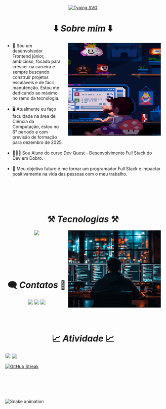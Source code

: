 <p align= center> 
<a href="https://git.io/typing-svg"><img src="https://readme-typing-svg.demolab.com?font=JetBrains+Mono&weight=900&size=25&pause=1000&color=FDFDFD&center=true&vCenter=true&width=435&lines=Bem-vindo(a)+ao+meu+Perfil!" alt="Typing SVG"></a>

<h1 align= center>⬇️ <i>Sobre mim</i> ⬇️</h1>
<section align= center>
<img align="right" style="padding-left: 20px" src="./images/mario-dev.gif" width="300px" height="300px" alt="mario-dev">

<ul align= left>
<li> 🚀 Sou um desenvolvedor Frontend júnior, ambicioso, focado para crescer na carreira e sempre buscando construir projetos escaláveis e de fácil manutenção. Estou me dedicando ao máximo no ramo da tecnologia.</li><br>
<li> 🖥️ Atualmente eu faço faculdade na área de Ciência da Computação, estou no 6° período e com previsão de formação para dezembro de 2025.</li><br>
<li> 🧙🏻‍♂️ Sou Aluno do curso Dev Quest - Desenvolvimento Full Stack do Dev em Dobro.</li><br> 
<li> 🔮 Meu objetivo futuro é me tornar um programador Full Stack e impactar positivamente na vida das pessoas com o meu trabalho.</li>
</ul>
</section>

<br><br><br><br>

 <h1 align= center>⚒️ <i>Tecnologias</i> ⚒️</h1>

<section>
<img align="right" src="./images/coding.jpg" width="300px" height="250px" alt="dev">
 <p align= center>
  <a href="https://skillicons.dev">
    <img src="https://skillicons.dev/icons?i=html,css,js,jest,git,github,vscode,figma&perline=4">
  </a>
</p>
</section>

<br><br><br><br><br>

<h1 align= center>🗨️ <i>Contatos</i> 💬</h1>
 
<p align= center> 
  <a href="https://drive.google.com/file/d/17oHGcEzxM0KxzuUUftJnahgzrJpAS05Y/view?usp=sharing" target="_blank"><img src="https://img.shields.io/badge/-Currículo-311b92?style=for-the-badge&"></a>
  <a href = "mailto:lucaslaino00@gmail.com" target="_blank"><img src="https://img.shields.io/badge/-Gmail-950606?style=for-the-badge&logo=gmail&logoColor=white" target="_blank"></a>
  <a href="https://www.linkedin.com/in/lucaslaino" target="_blank"><img src="https://img.shields.io/badge/-LinkedIn-0C72EB?style=for-the-badge&logo=linkedin&logoColor=white" target="_blank"></a>
</p>

<br><br>

<h1 align= center>📈 <i>Atividade</i> 📈</h1> 
<section>
  <img style="border: 1px solid white; border-radius: 4px;" height="203px" src="https://github-readme-stats.vercel.app/api?username=LucasLaino&show_icons=true&custom_title=LucasLaino's%20Github%20Stats&theme=dark&hide_border=true">
   
   <img height="180" src="https://github-readme-stats.vercel.app/api/top-langs/?username=LucasLaino&layout=compact&langs_count=6&theme=dark"/>

   <a href="https://git.io/streak-stats"><img src="https://streak-stats.demolab.com?user=LucasLaino&theme=dark&border_radius=1&locale=en&date_format=M%20j%5B%2C%20Y%5D&exclude_days=Sun%2CSat&card_width=400&card_height=180" alt="GitHub Streak" /></a>
   </section>

<br><br><br><br>

![Snake animation](https://github.com/LucasLaino/blob/output/github-snake-dark.svg)